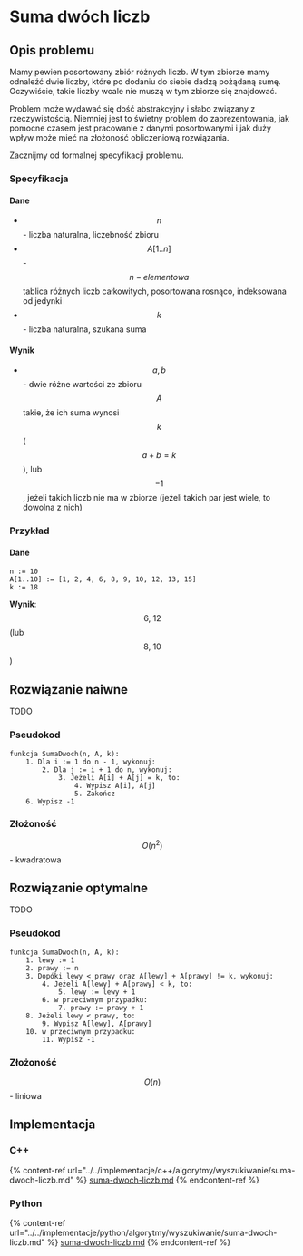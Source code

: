 # Suma dwóch liczb

## Opis problemu

Mamy pewien posortowany zbiór różnych liczb. W tym zbiorze mamy odnaleźć dwie liczby, które po dodaniu do siebie dadzą pożądaną sumę. Oczywiście, takie liczby wcale nie muszą w tym zbiorze się znajdować.

Problem może wydawać się dość abstrakcyjny i słabo związany z rzeczywistością. Niemniej jest to świetny problem do zaprezentowania, jak pomocne czasem jest pracowanie z danymi posortowanymi i jak duży wpływ może mieć na złożoność obliczeniową rozwiązania.

Zacznijmy od formalnej specyfikacji problemu.

### Specyfikacja

#### Dane

* $$n$$ - liczba naturalna, liczebność zbioru
* $$A[1..n]$$ - $$n-elementowa$$ tablica różnych liczb całkowitych, posortowana rosnąco, indeksowana od jedynki
* $$k$$ - liczba naturalna, szukana suma

#### Wynik

* $$a, b$$ - dwie różne wartości ze zbioru $$A$$ takie, że ich suma wynosi $$k$$( $$a+b=k$$ ), lub $$-1$$, jeżeli takich liczb nie ma w zbiorze (jeżeli takich par jest wiele, to dowolna z nich)

### Przykład

#### Dane

```
n := 10
A[1..10] := [1, 2, 4, 6, 8, 9, 10, 12, 13, 15]
k := 18
```

**Wynik**: $$6,\ 12$$(lub $$8,\ 10$$)

## Rozwiązanie naiwne

TODO

### Pseudokod

```
funkcja SumaDwoch(n, A, k):
    1. Dla i := 1 do n - 1, wykonuj:
        2. Dla j := i + 1 do n, wykonuj:
            3. Jeżeli A[i] + A[j] = k, to:
                4. Wypisz A[i], A[j]
                5. Zakończ
    6. Wypisz -1
```

### Złożoność

$$O(n^2)$$ - kwadratowa

## Rozwiązanie optymalne

TODO

### Pseudokod

```
funkcja SumaDwoch(n, A, k):
    1. lewy := 1
    2. prawy := n
    3. Dopóki lewy < prawy oraz A[lewy] + A[prawy] != k, wykonuj:
        4. Jeżeli A[lewy] + A[prawy] < k, to:
            5. lewy := lewy + 1
        6. w przeciwnym przypadku:
            7. prawy := prawy + 1
    8. Jeżeli lewy < prawy, to:
        9. Wypisz A[lewy], A[prawy]
    10. w przeciwnym przypadku:
        11. Wypisz -1
```

### Złożoność

$$O(n)$$ - liniowa

## Implementacja

### C++

{% content-ref url="../../implementacje/c++/algorytmy/wyszukiwanie/suma-dwoch-liczb.md" %}
[suma-dwoch-liczb.md](../../implementacje/c++/algorytmy/wyszukiwanie/suma-dwoch-liczb.md)
{% endcontent-ref %}

### Python

{% content-ref url="../../implementacje/python/algorytmy/wyszukiwanie/suma-dwoch-liczb.md" %}
[suma-dwoch-liczb.md](../../implementacje/python/algorytmy/wyszukiwanie/suma-dwoch-liczb.md)
{% endcontent-ref %}
